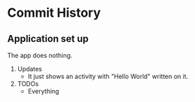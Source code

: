 Commit History
==============
## Application set up
The app does nothing. 
1. Updates
    - It just shows an activity with "Hello World" written on it.
2. TODOs
    - Everything